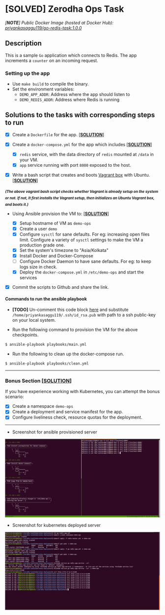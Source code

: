 # [SOLVED] Zerodha Ops Task 

*[**NOTE**] Public Docker Image (hosted at Docker Hub): [priyankasaggu119/go-redis-task:1.0.0](https://hub.docker.com/layers/priyankasaggu119/go-redis-task/1.0.0/images/sha256-2a8bf9d4a4b037dc579371368fa91bc4476f1979746984050eac76cb491d7953?context=repo)*

## Description

This is a sample `Go` application which connects to Redis. The app increments a `counter` on an incoming request.

### Setting up the app

- Use `make build` to compile the binary.
- Set the environment variables:
    - `DEMO_APP_ADDR`: Address where the app should listen to
    - `DEMO_REDIS_ADDR`: Address where Redis is running

## Solutions to the tasks with corresponding steps to run

- [X] Create a `Dockerfile` for the app. [**[SOLUTION](https://github.com/Priyankasaggu11929/zerodha-task/blob/master/application/Dockerfile)**]

- [X] Create a `docker-compose.yml` for the app which includes [**[SOLUTION](https://github.com/Priyankasaggu11929/zerodha-task/blob/master/application/docker-compose.yml)**]

  - [X] `redis` service, with the data directory of `redis` mounted at `/data` in your VM.
  - [X] `app` service running with port `8000` exposed to the host.
  
- [X] Write a bash script that creates and boots [Vagrant box](https://vagrant.io) with Ubuntu. [**[SOLUTION](https://github.com/Priyankasaggu11929/zerodha-task/blob/master/vagrant_boot.sh)**]

<sub>***(The above vagrant bash script checks whether Vagrant is already setup on the system or not. If not, It first installs the Vagrant setup, then initializes an Ubuntu Vagrant box, and boots it.)***</sub>

- Using Ansible provision the VM to: [**[SOLUTION](https://github.com/Priyankasaggu11929/zerodha-task/blob/master/playbooks/main.yml)**]

  - [X] Setup hostname of VM as `demo-ops`
  - [X] Create a user `demo`
  - [X] Configure `sysctl` for sane defaults. For eg: increasing open files limit. Configure a variety of `sysctl` settings to make the VM a production grade one.
  - [X] Set the system's timezone to "Asia/Kolkata"
  - [X] Install Docker and Docker-Compose
  - [ ] Configure Docker Daemon to have sane defaults. For eg: to keep logs size in check.
  - [X] Deploy the `docker-compose.yml` in `/etc/demo-ops` and start the services

- [X] Commit the scripts to Github and share the link.

#### Commands to run the ansible playbook

- **[TODO]** Un-comment this code block [here](https://github.com/Priyankasaggu11929/zerodha-task/blob/master/playbooks/main.yml#L123-L126) and substitute `/home/priyankasaggu119/.ssh/id_rsa.pub` with path to a ssh public-key on your local system.

- Run the following command to provision the VM for the above checkpoints.

```bash
$ ansible-playbook playbooks/main.yml 
```
- Run the following to clean up the docker-compose run.

```bash
$ ansible-playbook playbooks/clean.yml 
```

---

### Bonus Section [**[SOLUTION](https://github.com/Priyankasaggu11929/zerodha-task/tree/master/kubernetes-deployment)**]

If you have experience working with Kubernetes, you can attempt the bonus scenario: 

- [X] Create a namespace `demo-ops`
- [X] Create a deployment and service manifest for the app.
- [X] Configure liveliness check, resource quotas for the deployment.

---

- Screenshot for ansible provisioned server

![Ansible_Provisioned_VM](images/ansible_run.png)


- Screenshot for kubernetes deployed  server

![K8s_Provisioned_server](kubernetes-deployment/image/output.png)
